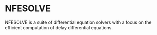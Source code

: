 # NFESOLVE
NFESOLVE is a suite of differential equation solvers with a focus on the efficient computation of delay differential equations. 
